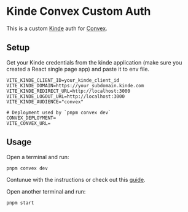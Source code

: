 # Kinde Convex Custom Auth

This is a custom [Kinde](https://kinde.com/) auth for [Convex](https://www.convex.dev/).

## Setup

Get your Kinde credentials from the kinde application (make sure you created a React single page app) and paste it to env file.

```env
VITE_KINDE_CLIENT_ID=your_kinde_client_id
VITE_KINDE_DOMAIN=https://your_subdomain.kinde.com
VITE_KINDE_REDIRECT_URL=http://localhost:3000
VITE_KINDE_LOGOUT_URL=http://localhost:3000
VITE_KINDE_AUDIENCE="convex"

# Deployment used by `pnpm convex dev`
CONVEX_DEPLOYMENT=
VITE_CONVEX_URL=
```

## Usage

Open a terminal and run:

```bash
pnpm convex dev
```

Contunue with the instructions or check out this [guide](https://docs.convex.dev/quickstart/react).

Open another terminal and run:

```bash
pnpm start
```
